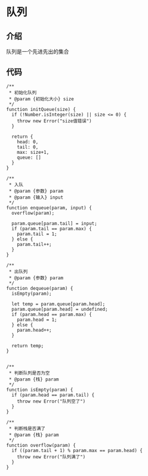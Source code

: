 # 队列

## 介绍
队列是一个先进先出的集合
## 代码
	/**
	 * 初始化队列
	 * @param {初始化大小} size 
	 */
	function initQueue(size) {
	  if (!Number.isInteger(size) || size <= 0) {
	    throw new Error("size值错误")
	  }
	
	  return {
	    head: 0,
	    tail: 0,
	    max: size+1,
	    queue: []
	  }
	}
	
	/**
	 * 入队
	 * @param {参数} param 
	 * @param {输入} input 
	 */
	function enqueue(param, input) {
	  overflow(param);
	
	  param.queue[param.tail] = input;
	  if (param.tail == param.max) {
	    param.tail = 1;
	  } else {
	    param.tail++;
	  }
	}
	
	/**
	 * 出队列
	 * @param {参数} param 
	 */
	function dequeue(param) {
	  isEmpty(param);
	
	  let temp = param.queue[param.head];
	  param.queue[param.head] = undefined;
	  if (param.head == param.max) {
	    param.head = 1;
	  } else {
	    param.head++;
	  }
	
	  return temp;
	}
	
	
	/**
	 * 判断队列是否为空
	 * @param {栈} param 
	 */
	function isEmpty(param) {
	  if (param.head == param.tail) {
	    throw new Error("队列空了")
	  }
	}
	
	/**
	 * 判断栈是否满了
	 * @param {栈} param 
	 */
	function overflow(param) {
	  if ((param.tail + 1) % param.max == param.head) {
	    throw new Error("队列满了")
	  }
	}
